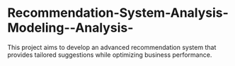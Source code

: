 # Recommendation-System-Analysis-Modeling--Analysis-
This project aims to develop an advanced recommendation system that provides tailored suggestions while optimizing business performance.
